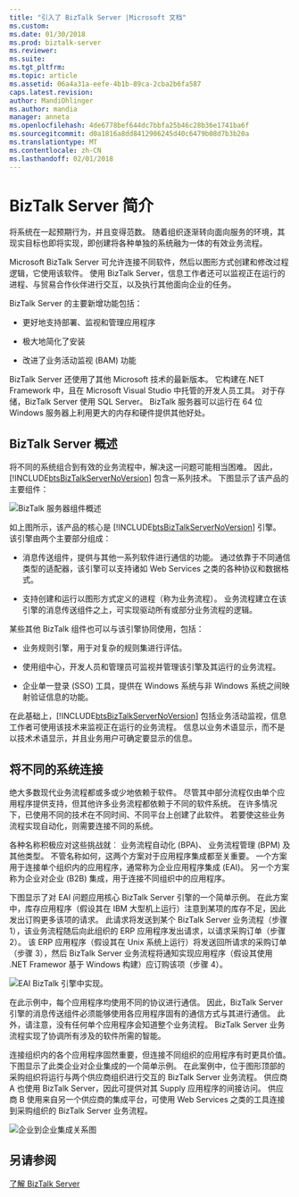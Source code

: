 ```yaml
---
title: "引入了 BizTalk Server |Microsoft 文档"
ms.custom: 
ms.date: 01/30/2018
ms.prod: biztalk-server
ms.reviewer: 
ms.suite: 
ms.tgt_pltfrm: 
ms.topic: article
ms.assetid: 06a4a31a-eefe-4b1b-89ca-2cba2b6fa587
caps.latest.revision: 
author: MandiOhlinger
ms.author: mandia
manager: anneta
ms.openlocfilehash: 4de6778bef644dc7bbfa25b46c28b36e1741ba6f
ms.sourcegitcommit: d0a1816a8dd8412906245d40c6479b08d7b3b20a
ms.translationtype: MT
ms.contentlocale: zh-CN
ms.lasthandoff: 02/01/2018
---
```

# <a name="introducing-biztalk-server"></a>BizTalk Server 简介
将系统在一起预期行为，并且变得范数。 随着组织逐渐转向面向服务的环境，其现实目标也即将实现，即创建将各种单独的系统融为一体的有效业务流程。  
  
 Microsoft BizTalk Server 可允许连接不同软件，然后以图形方式创建和修改过程逻辑，它使用该软件。 使用 BizTalk Server，信息工作者还可以监视正在运行的进程、与贸易合作伙伴进行交互，以及执行其他面向企业的任务。  
  
 BizTalk Server 的主要新增功能包括：  
  
-   更好地支持部署、监视和管理应用程序  
  
-   极大地简化了安装  
  
-   改进了业务活动监视 (BAM) 功能  
  
BizTalk Server 还使用了其他 Microsoft 技术的最新版本。 它构建在.NET Framework 中，且在 Microsoft Visual Studio 中托管的开发人员工具。 对于存储，BizTalk Server 使用 SQL Server。 BizTalk 服务器可以运行在 64 位 Windows 服务器上利用更大的内存和硬件提供其他好处。  
  
## <a name="what-is-biztalk-server"></a>BizTalk Server 概述  
 将不同的系统组合到有效的业务流程中，解决这一问题可能相当困难。 因此，[!INCLUDE[btsBizTalkServerNoVersion](../includes/btsbiztalkservernoversion-md.md)] 包含一系列技术。 下图显示了该产品的主要组件：  
  
 ![BizTalk 服务器组件概述](../core/media/d167608e-7c51-4d52-b8fa-9d4149242934.gif "d167608e-7c51-4d52-b8fa-9d4149242934")  
  
 如上图所示，该产品的核心是 [!INCLUDE[btsBizTalkServerNoVersion](../includes/btsbiztalkservernoversion-md.md)] 引擎。 该引擎由两个主要部分组成：  
  
-   消息传送组件，提供与其他一系列软件进行通信的功能。 通过依靠于不同通信类型的适配器，该引擎可以支持诸如 Web Services 之类的各种协议和数据格式。  
  
-   支持创建和运行以图形方式定义的进程（称为业务流程）。 业务流程建立在该引擎的消息传送组件之上，可实现驱动所有或部分业务流程的逻辑。  
  
 某些其他 BizTalk 组件也可以与该引擎协同使用，包括：  
  
-   业务规则引擎，用于对复杂的规则集进行评估。  
  
-   使用组中心，开发人员和管理员可监视并管理该引擎及其运行的业务流程。  
  
-   企业单一登录 (SSO) 工具，提供在 Windows 系统与非 Windows 系统之间映射验证信息的功能。  
  
 在此基础上，[!INCLUDE[btsBizTalkServerNoVersion](../includes/btsbiztalkservernoversion-md.md)] 包括业务活动监视，信息工作者可使用该技术来监视正在运行的业务流程。 信息以业务术语显示，而不是以技术术语显示，并且业务用户可确定要显示的信息。  
  
## <a name="connecting-diverse-systems"></a>将不同的系统连接  
 绝大多数现代业务流程都或多或少地依赖于软件。 尽管其中部分流程仅由单个应用程序提供支持，但其他许多业务流程都依赖于不同的软件系统。 在许多情况下，已使用不同的技术在不同时间、不同平台上创建了此软件。 若要使这些业务流程实现自动化，则需要连接不同的系统。  
  
 各种名称积极应对这些挑战就︰ 业务流程自动化 (BPA)、 业务流程管理 (BPM) 及其他类型。 不管名称如何，这两个方案对于应用程序集成都至关重要。 一个方案用于连接单个组织内的应用程序，通常称为企业应用程序集成 (EAI)。 另一个方案称为企业对企业 (B2B) 集成，用于连接不同组织中的应用程序。  
  
 下图显示了对 EAI 问题应用核心 BizTalk Server 引擎的一个简单示例。 在此方案中，库存应用程序（假设其在 IBM 大型机上运行）注意到某项的库存不足，因此发出订购更多该项的请求。 此请求将发送到某个 BizTalk Server 业务流程（步骤 1），该业务流程随后向此组织的 ERP 应用程序发出请求，以请求采购订单（步骤 2）。 该 ERP 应用程序（假设其在 Unix 系统上运行）将发送回所请求的采购订单（步骤 3），然后 BizTalk Server 业务流程将通知实现应用程序（假设其使用 .NET Framewor 基于 Windows 构建）应订购该项（步骤 4）。  
  
 ![EAI BizTalk 引擎中实现。](../core/media/7d8558da-03cf-494b-8334-efe0ea15a6a7.gif "7d8558da-03cf-494b-8334-efe0ea15a6a7")  
  
 在此示例中，每个应用程序均使用不同的协议进行通信。 因此，BizTalk Server 引擎的消息传送组件必须能够使用各应用程序固有的通信方式与其进行通信。 此外，请注意，没有任何单个应用程序会知道整个业务流程。 BizTalk Server 业务流程实现了协调所有涉及的软件所需的智能。  
  
 连接组织内的各个应用程序固然重要，但连接不同组织的应用程序有时更具价值。 下图显示了此类企业对企业集成的一个简单示例。 在此案例中，位于图形顶部的采购组织将运行与两个供应商组织进行交互的 BizTalk Server 业务流程。 供应商 A 也使用 BizTalk Server，因此可提供对其 Supply 应用程序的间接访问。 供应商 B 使用来自另一个供应商的集成平台，可使用 Web Services 之类的工具连接到采购组织的 BizTalk Server 业务流程。  
  
 ![企业到企业集成关系图](../core/media/b1d8787d-e842-468e-96c5-b68875d9abc3.gif "b1d8787d-e842-468e-96c5-b68875d9abc3")  
  
## <a name="see-also"></a>另请参阅  
 [了解 BizTalk Server](../core/understanding-biztalk-server.md)
